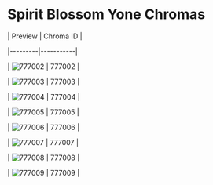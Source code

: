 # Spirit Blossom Yone Chromas


| Preview | Chroma ID |

|---------|-----------|

| ![777002](https://raw.communitydragon.org/latest/plugins/rcp-be-lol-game-data/global/default/v1/champion-chroma-images/777/777002.png) | 777002 |

| ![777003](https://raw.communitydragon.org/latest/plugins/rcp-be-lol-game-data/global/default/v1/champion-chroma-images/777/777003.png) | 777003 |

| ![777004](https://raw.communitydragon.org/latest/plugins/rcp-be-lol-game-data/global/default/v1/champion-chroma-images/777/777004.png) | 777004 |

| ![777005](https://raw.communitydragon.org/latest/plugins/rcp-be-lol-game-data/global/default/v1/champion-chroma-images/777/777005.png) | 777005 |

| ![777006](https://raw.communitydragon.org/latest/plugins/rcp-be-lol-game-data/global/default/v1/champion-chroma-images/777/777006.png) | 777006 |

| ![777007](https://raw.communitydragon.org/latest/plugins/rcp-be-lol-game-data/global/default/v1/champion-chroma-images/777/777007.png) | 777007 |

| ![777008](https://raw.communitydragon.org/latest/plugins/rcp-be-lol-game-data/global/default/v1/champion-chroma-images/777/777008.png) | 777008 |

| ![777009](https://raw.communitydragon.org/latest/plugins/rcp-be-lol-game-data/global/default/v1/champion-chroma-images/777/777009.png) | 777009 |